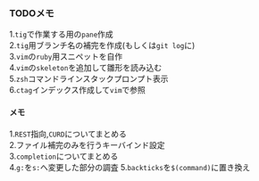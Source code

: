 ### TODOメモ  

1.`tig`で作業する用の`pane`作成  
2.`tig`用ブランチ名の補完を作成(もしくは`git log`に)  
3.`vim`の`ruby`用スニペットを自作  
4.`vim`の`skeleton`を追加して雛形を読み込む  
5.`zsh`コマンドラインスタックプロンプト表示  
6.`ctag`インデックス作成して`vim`で参照  

#### メモ  

1.`REST`指向,`CURD`についてまとめる  
2.ファイル補完のみを行うキーバインド設定  
3.`completion`についてまとめる  
4.`g:`を`s:`へ変更した部分の調査
5.`backticks`を`$(command)`に置き換え
